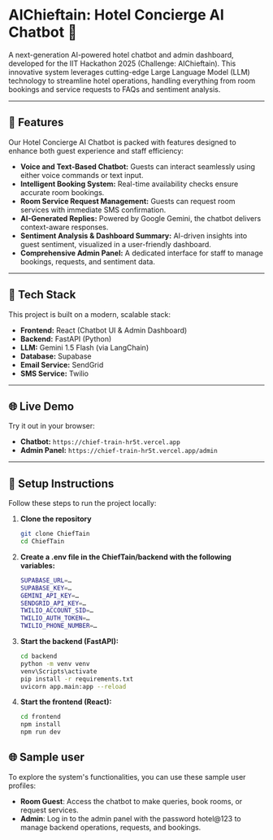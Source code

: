 # AIChieftain: Hotel Concierge AI Chatbot 🏨

A next-generation AI-powered hotel chatbot and admin dashboard, developed for the IIT Hackathon 2025 (Challenge: AIChieftain). This innovative system leverages cutting-edge Large Language Model (LLM) technology to streamline hotel operations, handling everything from room bookings and service requests to FAQs and sentiment analysis.

---

## 🚀 Features

Our Hotel Concierge AI Chatbot is packed with features designed to enhance both guest experience and staff efficiency:

- **Voice and Text-Based Chatbot:** Guests can interact seamlessly using either voice commands or text input.  
- **Intelligent Booking System:** Real-time availability checks ensure accurate room bookings.  
- **Room Service Request Management:** Guests can request room services with immediate SMS confirmation.  
- **AI-Generated Replies:** Powered by Google Gemini, the chatbot delivers context-aware responses.  
- **Sentiment Analysis & Dashboard Summary:** AI-driven insights into guest sentiment, visualized in a user-friendly dashboard.  
- **Comprehensive Admin Panel:** A dedicated interface for staff to manage bookings, requests, and sentiment data.

---

## 📄 Tech Stack

This project is built on a modern, scalable stack:

- **Frontend:** React (Chatbot UI & Admin Dashboard)  
- **Backend:** FastAPI (Python)  
- **LLM:** Gemini 1.5 Flash (via LangChain)  
- **Database:** Supabase  
- **Email Service:** SendGrid  
- **SMS Service:** Twilio  

---

## 🌐 Live Demo

Try it out in your browser:

- **Chatbot:** `https://chief-train-hr5t.vercel.app`  
- **Admin Panel:** `https://chief-train-hr5t.vercel.app/admin`  

---

## 🔧 Setup Instructions

Follow these steps to run the project locally:

1. **Clone the repository**  
   ```bash
   git clone ChiefTain
   cd ChiefTain

2. **Create a .env file in the  ChiefTain/backend with the following variables:**  
   ```bash
   SUPABASE_URL=…
   SUPABASE_KEY=…
   GEMINI_API_KEY=…
   SENDGRID_API_KEY=…
   TWILIO_ACCOUNT_SID=…
   TWILIO_AUTH_TOKEN=…
   TWILIO_PHONE_NUMBER=…


3. **Start the backend (FastAPI):**  
   ```bash
   cd backend
   python -m venv venv
   venv\Scripts\activate
   pip install -r requirements.txt
   uvicorn app.main:app --reload


4. **Start the frontend (React):**  
   ```bash
   cd frontend
   npm install
   npm run dev


## 🌐 Sample user
   To explore the system's functionalities, you can use these sample user profiles:
   - **Room Guest**: Access the chatbot to make queries, book rooms, or request services.
   - **Admin**: Log in to the admin panel with the password hotel@123 to manage backend operations, requests, and bookings.

 
